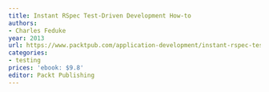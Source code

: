 ```yaml
---
title: Instant RSpec Test-Driven Development How-to
authors:
- Charles Feduke
year: 2013
url: https://www.packtpub.com/application-development/instant-rspec-test-driven-development-how-instant
categories:
- testing
prices: 'ebook: $9.8'
editor: Packt Publishing
---
```

